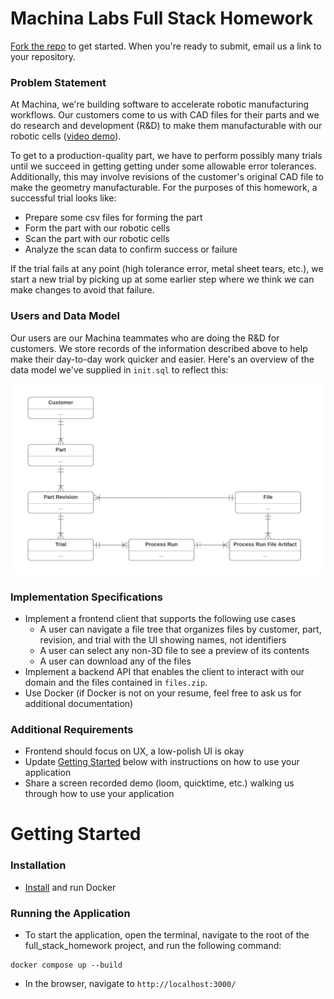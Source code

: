 # Machina Labs Full Stack Homework
[Fork the repo](https://github.com/Machina-Labs/full_stack_homework/fork) to get started. When you're ready to submit, email us a link to your repository.
### Problem Statement

At Machina, we're building software to accelerate robotic manufacturing workflows. Our customers come to us with CAD files for their parts and we do research and development (R&D) to make them manufacturable with our robotic cells ([video demo](https://www.youtube.com/watch?v=uUsloEJkYdw)).

To get to a production-quality part, we have to perform possibly many trials until we succeed in getting getting under some allowable error tolerances. Additionally, this may involve revisions of the customer's original CAD file to make the geometry manufacturable. For the purposes of this homework, a successful trial looks like:
- Prepare some csv files for forming the part
- Form the part with our robotic cells
- Scan the part with our robotic cells
- Analyze the scan data to confirm success or failure

If the trial fails at any point (high tolerance error, metal sheet tears, etc.), we start a new trial by picking up at some earlier step where we think we can make changes to avoid that failure.

### Users and Data Model
Our users are our Machina teammates who are doing the R&D for customers. We store records of the information described above to help make their day-to-day work quicker and easier. Here's an overview of the data model we've supplied in `init.sql` to reflect this: 

![./data-model.png](./data-model.png)

### Implementation Specifications
- Implement a frontend client that supports the following use cases
    - A user can navigate a file tree that organizes files by customer, part, revision, and trial with the UI showing names, not identifiers
    - A user can select any non-3D file to see a preview of its contents
    - A user can download any of the files
- Implement a backend API that enables the client to interact with our domain and the files contained in `files.zip`.
- Use Docker (if Docker is not on your resume, feel free to ask us for additional documentation)

### Additional Requirements
- Frontend should focus on UX, a low-polish UI is okay
- Update [Getting Started](#getting-started) below with instructions on how to use your application
- Share a screen recorded demo (loom, quicktime, etc.) walking us through how to use your application

# Getting Started
### Installation
- [Install](https://docs.docker.com/desktop/) and run Docker

### Running the Application
- To start the application, open the terminal, navigate to the root of the full_stack_homework project, and run the following command:
```
docker compose up --build
```

- In the browser, navigate to `http://localhost:3000/`

